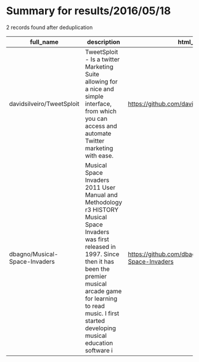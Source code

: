 
# Summary for results/2016/05/18
    
2 records found after deduplication

| full_name | description | html_url | matched_list | matched_count | pushed_at | size | stargazers_count | language | forks_count |
|-------------------------------|------------------------------------------------------------------------------------------------------------------------------------------------------------------------------------------------------------------------------------------------------------------|--------------------------------------------------|----------------|-----------------|---------------------------|--------|--------------------|------------|---------------|
| davidsilveiro/TweetSploit | TweetSploit - Is a twitter Marketing Suite allowing for a nice and simple interface, from which you can access and automate Twitter marketing with ease. | https://github.com/davidsilveiro/TweetSploit | ['sploit'] | 1 | 2016-05-18 01:36:52+00:00 | 22 | 20 | Python | 5 |
| dbagno/Musical-Space-Invaders | Musical Space Invaders 2011 User Manual and Methodology r3 HISTORY Musical Space Invaders was first released in 1997. Since then it has been the premier musical arcade game for learning to read music. I first started developing musical education software i | https://github.com/dbagno/Musical-Space-Invaders | ['exploit'] | 1 | 2016-05-18 23:39:46+00:00 | 15142 | 2 | nan | 1 |
